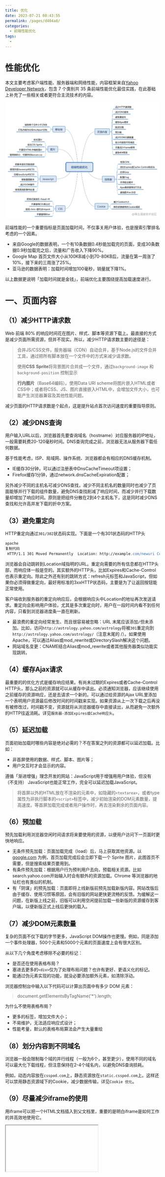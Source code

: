 ```yaml
---
title: 优化
date: 2023-07-21 08:43:55
permalink: /pages/d404a8/
categories:
  - 前端性能优化
tags:
  - 
---
```

# 性能优化

本文主要考虑客户端性能、服务器端和网络性能，内容框架来自[Yahoo Developer Network](https://link.juejin.cn/?target=https%3A%2F%2Fdeveloper.yahoo.com%2Fperformance%2Frules.html%3Fguccounter%3D1)，包含 7 个类别共 35 条前端性能优化最佳实践，在此基础上补充了一些相关或者更符合主流技术的内容。

![img](%E4%BC%98%E5%8C%96/16899001056012.webp)

前端性能的一个重要指标是页面加载时间，不仅事关用户体验，也是搜索引擎排名考虑的一个因素。

- 来自Google的数据表明，一个有10条数据0.4秒能加载完的页面，变成30条数据0.9秒加载完之后，流量和广告收入下降90%。
- Google Map 首页文件大小从100KB减小到70-80KB后，流量在第一周涨了10%，接下来的三周涨了25%。
- 亚马逊的数据表明：加载时间增加100毫秒，销量就下降1%。

以上数据更说明「加载时间就是金钱」，前端优化主要围绕提高加载速度进行。

# 一、页面内容

## （1）减少HTTP请求数

Web 前端 80% 的响应时间花在图片、样式、脚本等资源下载上。最直接的方式是减少页面所需资源，但并不现实。所以，减少HTTP请求数主要的途径是：

> 合并JS/CSS文件。服务器端（CDN）自动合并，基于Node.js的文件合并工具，通过把所有脚本放在一个文件中的方式来减少请求数。
>
> 使用**CSS** **Sprite**将背景图片合并成一个文件，通过`background-image` 和 `background-position` 控制显示
>
> **行内图片**（Base64编码）。使用Data URI scheme将图片嵌入HTML或者CSS中；或者将CSS、JS、图片直接嵌入HTML中，会增加文件大小，也可能产生浏览器兼容及其他性能问题。

减少页面的HTTP请求数是个起点，这是提升站点首次访问速度的重要指导原则。

## （2）减少DNS查询

用户输入URL以后，浏览器首先要查询域名（hostname）对应服务器的IP地址，一般需要耗费20-120毫秒时间。DNS查询完成之前，浏览器无法从服务器下载任何数据。

基于性能考虑，ISP、局域网、操作系统、浏览器都会有相应的DNS缓存机制。

- IE缓存30分钟，可以通过注册表中DnsCacheTimeout项设置；
- Firefox缓存1分钟，通过network.dnsCacheExpiration配置；

另外减少不同的主机名可减少DNS查找，减少不同主机名的数量同时也减少了页面能够并行下载的组件数量，避免DNS查找削减了响应时间，而减少并行下载数量却增加了响应时间。原则是把组件分散在2到4个主机名下，这是同时减少DNS查找和允许高并发下载的折中方案。

## （3）避免重定向

HTTP重定向通过`301/302`状态码实现。下面是一个有301状态码的HTTP头

```Apache
apache
复制代码
 HTTP/1.1 301 Moved Permanently  Location: http://example.com/newuri Content-Type: text/html
```

浏览器会自动跳转到Location域指明的URL。重定向需要的所有信息都在HTTP头部，而响应体一般是空的。其实额外的HTTP头，比如Expires和Cache-Control也表示重定向。除此之外还有别的跳转方式：refresh元标签和JavaScript，但如果你必须得做重定向，最好用标准的3xxHTTP状态码，主要是为了让返回按钮能正常使用。

客户端收到服务器的重定向响应后，会根据响应头中Location的地址再次发送请求。重定向会影响用户体验，尤其是多次重定向时，用户在一段时间内看不到任何内容，只看到浏览器进度条一直在刷新。

- 最浪费的重定向经常发生、而且很容易被忽略：URL 末尾应该添加`/`但未添加。比如，访问`http://astrology.yahoo.com/astrology`将被`301`重定向到 `http://astrology.yahoo.com/astrology/`（注意末尾的 /）。如果使用 Apache，可以通过Alias或mod_rewrite或DirectorySlash解决这个问题。
- 网站域名变更：CNAME结合Alias或mod_rewrite或者其他服务器类似功能实现跳转。

## （4）缓存Ajax请求

最重要的的优化方式是缓存响应结果。有尚未过期的Expires或者Cache-Control HTTP头，那么之前的资源就可以从缓存中读出。必须通知浏览器，应该继续使用之前缓存的资源响应，还是去请求一个新的。可以通过给资源的Ajax URL里添加一个表明用户资源最后修改时间的时间戳来实现。如果资源从上一次下载之后再没有被修改过，时间戳不变，资源就将从浏览器缓存中直接读出，从而避免一次额外的HTTP往返消耗。详见`服务器-添加Expires或Cache响应头`。

## （5）延迟加载

页面初始加载时哪些内容是绝对必需的？不在答案之列的资源都可以延迟加载。比如：

- 非首屏使用的数据、样式、脚本、图片等；
- 用户交互时才会显示的内容。

遵循「渐进增强」理念开发的网站：JavaScript用于增强用用户体验，但没有（不支持） JavaScript也能正常工作，完全可以延迟加载JavaScript。

> 将首屏以外的HTML放在不渲染的元素中，如隐藏的`<textarea>`，或者type属性为非执行脚本的`<script>`标签中，减少初始渲染的DOM元素数量，提高速度。等首屏加载完成或者用户操作时，再去渲染剩余的页面内容。

## （6）预加载

预先加载利用浏览器空闲时间请求将来要使用的资源，以便用户访问下一页面时更快地响应。

- 无条件预先加载：页面加载完成（load）后，马上获取其他资源。以 [google.com](https://link.juejin.cn/?target=http%3A%2F%2Fgoogle.com) 为例，首页加载完成后会立即下载一个 Sprite 图片，此图首页不需要，但是搜索结果页要用到。
- 有条件预先加载：根据用户行为预判用户去向，预载相关资源。比如search.yahoo.com开始输入时会有额外的资源加载。Chrome 等浏览器的地址栏也有类似的机制。
- 有「阴谋」的预先加载：页面即将上线新版前预先加载新版内容。网站改版后由于缓存、使用习惯等原因，会有旧版的网站更快更流畅的反馈。为缓解这一问题，在新版上线之前，旧版可以利用空闲提前加载一些新版的资源缓存到客户端，以便新版正式上线后更快的载入。

## （7）减少DOM元素数量

复杂的页面不仅下载的字节更多，JavaScript DOM操作也更慢。例如，同是添加一个事件处理器，500个元素和5000个元素的页面速度上会有很大区别。

从以下几个角度考虑移除不必要的标记：

- 是否还在使用表格布局？
- 塞进去更多的`<div>`仅为了处理布局问题？也许有更好、更语义化的标记。
- 能通过伪元素实现的功能，就没必要添加额外元素，如清除浮动。

浏览器控制台中输入以下代码可以计算出页面中有多少 DOM 元素：

> document.getElementsByTagName('*').length;

为什么不使用表格布局？

- 更多的标签，增加文件大小；
- 不易维护，无法适应响应式设计；
- 性能考量，默认的表格布局算法会产生大量重绘

## （8）划分内容到不同域名

浏览器一般会限制每个域的并行线程（一般为6个，甚至更少），使用不同的域名可以最大化下载线程，但注意保持在2-4个域名内，以避免DNS查询损耗。

例如，动态内容放在`csspod.com`上，静态资源放在`static.csspod.com`上。这样还可以禁用静态资源域下的Cookie，减少数据传输，详见`Cookie 优化`。

## （9）尽量减少iframe的使用

用iframe可以把一个HTML文档插入到父文档里，重要的是明白iframe是如何工作的并高效地使用它。

<iframe>的优点：

- 可以用来加载速度较慢的第三方资源，如广告、徽章；
- 可用作安全沙箱；
- 可以并行下载脚本。

<iframe>的缺点：

- 加载代价昂贵，即使是空的页面；
- 阻塞页面 load 事件触发；

> Iframe 完全加载以后，父页面才会触发 load 事件。 Safari、Chrome 中通过 JavaScript 动态设置 iframe src 可以避免这个问题。

- 缺乏语义。

## （10）避免404错误

HTTP请求很昂贵，返回无效的响应（如404未找到）完全没必要，降低用户体验而且毫无益处。 一些网站设计很酷炫、有提示信息的404页面，有助于提高用户体验，但还是浪费服务器资源。尤其糟糕的是外部脚本返回404，不仅阻塞其他资源下载，浏览器还会尝试把404页面内容当作JavaScript解析，消耗更多资源。

# 二、服务器

## （1）使用CDN

用户与服务器的物理距离对响应时间也有影响。把内容部署在多个地理位置分散的服务器上能让用户更快地载入页面。但具体要怎么做呢？

网站80-90%响应时间消耗在资源下载上，减少资源下载时间是性能优化的黄金法则。相比分布式架构的复杂和巨大投入，静态内容分发网络（CDN）可以以较低的投入，获得加载速度有效提升。

内容分发网络（CDN）是一组分散在不同地理位置的web服务器，用来给用户更高效地发送内容。典型地，选择用来发送内容的服务器是基于网络距离的衡量标准的。例如：选跳数（hop）最少的或者响应时间最快的服务器。

## （2）添加Expires或Cache-Control响应头

- 静态内容：将 Expires 响应头设置为将来很远的时间，实现「永不过期」策略；
- 动态内容：设置合适的 Cache-Control 响应头，让浏览器有条件地发起请求。

> Cache-Control头在HTTP/1.1规范中定义，取代了之前用来定义响应缓存策略的头（例如 Expires、Pragma）。当前的所有浏览器都支持Cache-Control，因此，使用它就够了。

## （3）启用Gzip

前端工程师可以想办法明显地缩短通过网络传输HTTP请求和响应的时间。毫无疑问，终端用户的带宽速度，网络服务商，对等交换点的距离等等，都是开发团队所无法控制的。但还有别的能够影响响应时间的因素，压缩可以通过减少HTTP响应的大小来缩短响应时间。

Gzip压缩通常可以减少70%的响应大小，对某些文件更可能高达90%，比Deflate更高效。主流 Web 服务器都有相应模块，而且绝大多数浏览器支持gzip解码。所以，应该对HTML、CSS、JS、XML、JSON等文本类型的内容启用压缩。

> **注意!!!** 图片和 PDF 文件不要使用 gzip。它们本身已经压缩过，再使用 gzip 压缩不仅浪费 CPU 资源，而且还可能增加文件体积。

从HTTP/1.1开始，**web客户端**就有了支持压缩的Accept-Encoding HTTP请求头。

> Accept-Encoding: gzip, deflate

如果web服务器看到这个请求头，它就会用客户端列出的一种方式来压缩响应。**web服务器**通过Content-Encoding响应头来通知客户端。

> Content-Encoding: gzip

## （4）配置 Etag

实体标签（ETags），是服务器和浏览器用来决定浏览器缓存中组件与源服务器中的组件是否匹配的一种机制（“实体”也就是组件：图片，脚本，样式表等等）。添加ETags可以提供一种实体验证机制，比最后修改日期更加灵活。一个ETag是一个字符串，作为一个组件某一具体版本的唯一标识符。唯一的格式约束是字符串必须用引号括起来，源服务器用相应头中的ETag来指定组件的ETag。

```Apache
apache
复制代码
HTTP/1.1 200 OK      Last-Modified: Tue, 12 Dec 2006 03:03:59 GMT      ETag: "10c24bc-4ab-457e1c1f"      Content-Length: 12195
```

然后，如果浏览器必须验证一个组件，它用If-None-Match请求头来把ETag传回源服务器。如果ETags匹配成功，会返回一个304状态码，这样就减少了12195个字节的响应体。Etag 通过文件版本标识，方便服务器判断请求的内容是否有更新，如果没有就响应 304，避免重新下载。

```Apache
apache
复制代码
GET /i/yahoo.gif HTTP/1.1      Host: us.yimg.com      If-Modified-Since: Tue, 12 Dec 2006 03:03:59 GMT      If-None-Match: "10c24bc-4ab-457e1c1f"      HTTP/1.1 304 Not Modified
```

## （5）尽早输出（flush）缓冲

用户请求页面时，服务器通常需要花费200 ~ 500毫秒来组合 HTML 页面。在此期间，浏览器处于空闲、等待数据状态。使用PHP中的flush()函数，可以发送部分已经准备好的 HTML到浏览器，以便服务器还在忙于处理剩余页面时，浏览器可以提前开始获取资源。

可以考虑在`</head>`之后输出一次缓冲，HTML head一般比较容易生成，先发送以便浏览器开始获取`<head>`里引用的CSS等资源。

Example:

```Plain
template
复制代码
<!-- css, js --></head><?php flush(); ?><body><!-- content -->
```

## （6）Ajax请求使用GET方法

浏览器执行XMLHttpRequest POST请求时分成两步，先发送Http Header，再发送data。而GET只使用一个TCP数据包（Http Header与data）发送数据，所以首选GET方法。

根据HTTP规范，GET用于获取数据，POST则用于向服务器发送数据，所以Ajax请求数据时使用GET更符合规范。

## （7）避免图片src为空

图片src属性值为空字符串可能以下面两种形式出现：

HTML:

```Plain
stylus
复制代码
<img src="" />
```

JavaScript：

```Plain
abnf
复制代码
var img = new Image(); img.src = "";
```

虽然src属性为空字符串，但浏览器仍然会向服务器发起一个HTTP请求：

- IE 向页面所在的目录发送请求；
- Safari、Chrome、Firefox向页面本身发送请求；
- Opera不执行任何操作。

空src产生请求的后果不容小觑：

- 给服务器造成意外的流量负担，尤其时日 PV 较大时；
- 浪费服务器计算资源；
- 可能产生报错。

> 空的href属性也存在类似问题。用户点击空链接时，浏览器也会向服务器发送HTTP请求，可以通过JavaScript阻止空链接的默认的行为。

# 三、Cookie

## （1）减少 Cookie 大小

Cookie被用于身份认证、个性化设置等诸多用途。Cookie通过HTTP头在服务器和浏览器间来回传送，减少Cookie大小可以降低其对响应速度的影响。

- 去除不必要的 Cookie；
- 尽量压缩 Cookie 大小；
- 注意设置 Cookie 的 domain 级别，如无必要，不要影响到 sub-domain；
- 设置合适的过期时间。

## （2）静态资源使用无Cookie域名

静态资源一般无需使用Cookie，可以把它们放在使用二级域名或者专门域名的无Cookie服务器上，降低Cookie传送的造成的流量浪费，提高响应速度。

# 四、CSS

## （1）把样式表放在`<head>`中

把样式表放在`<head>`中可以让页面渐进渲染，尽早呈现视觉反馈，给用户加载速度很快的感觉。

这对内容比较多的页面尤为重要，用户可以先查看已经下载渲染的内容，而不是盯着白屏等待。

如果把样式表放在页面底部，一些浏览器为减少重绘，会在 CSS 加载完成以后才渲染页面，用户只能对着白屏干瞪眼，用户体验极差。把样式表放到文档的HEAD部分能让页面看起来加载地更快。

## （2）不要使用CSS表达式

CSS表达式可以在CSS里执行JavaScript，仅IE5-IE7支持，IE8标准模式已经废弃。 CSS表达式超出预期的频繁执行，页面滚动、鼠标移动时都会不断执行，带来很大的性能损耗。

## （3）使用`<link>`替代`@import`

对于IE某些版本，@import的行为和放在页面底部一样。所以，不要用它。

## （4）不要使用 filter

AlphaImageLoader为IE5.5-IE8专有的技术，和CSS表达式一样，放进博物馆吧。IE专有的AlphaImageLoader滤镜可以用来修复IE7之前的版本中半透明PNG图片的问题。在图片加载过程中，这个滤镜会阻塞渲染，卡住浏览器，还会增加内存消耗而且是被应用到每个元素的，而不是每个图片，所以会存在一大堆问题。

> 注意！！！这里所说的不是 CSS3 Filter

# 五、Javasript

## （1）把脚本放在页面底部

浏览器下载脚本时，会阻塞其他资源并行下载，即使是来自不同域名的资源。因此，最好将脚本放在底部，以提高页面加载速度。

一些特殊场景无法将脚本放到页面底部的，可以考虑`<script>`的以下属性：

- defer 属性；
- HTML5 新增的async属性。

## （2）使用外部JavaScript和CSS

外部JavaScript和CSS文件可以被浏览器缓存，在不同页面间重用，也能降低页面大小。

当然，实际中也需要考虑代码的重用程度。如果仅仅是某个页面使用到的代码，可以考虑内嵌在页面中，减少HTTP请求数。另外，可以在首页加载完成以后，预先加载子页面的资源。

## （3）压缩JavaScript和CSS

压缩代码可以移除非功能性的字符（注释、空格、空行等），减少文件大小，提高载入速度。

> 得益于Node.js的流行，开源社区涌现出许多高效、易用的前端优化工具，JavaScript 和CSS压缩类的，不敢说多如牛毛，多入鸡毛倒是一点不夸张，如[UglifyJS 2] ([github.com/mishoo/Ugli…](https://link.juejin.cn/?target=https%3A%2F%2Fgithub.com%2Fmishoo%2FUglifyJS2))、csso、cssnano 等。
>
> 对于内嵌的CSS和JavaScript，也可以通过htmlmin等工具压缩。
>
> 这些项目都有Gulp、Webpack等流行构建工具的配套版本。

## （4）移除重复脚本

重复的脚本不仅产生不必要的HTTP请求，而且重复解析执行浪费时间和计算资源。

## （5）减少DOM操作

JavaScript 操作 DOM 很慢，尤其是 DOM 节点很多时。

使用时应该注意：

- 缓存已经访问过的元素；
- 使用DocumentFragment暂存DOM，整理好以后再插入DOM树；
- 操作className，而不是多次读写style；
- 避免使用JavaScript修复布局。

## （6）使用高效的事件处理

- 减少绑定事件监听的节点，如通过事件委托；
- 尽早处理事件，在DOMContentLoaded即可进行，不用等到load以后。

# 六、图片

## （1）优化图片

尝试把GIF格式转换成PNG格式，看看是否节省空间。在所有的PNG图片上运行pngcrush（或者其它PNG优化工具）。

> YDN[列出的相关工具](https://link.juejin.cn/?target=https%3A%2F%2Fdeveloper.yahoo.com%2Fperformance%2Frules.html%23opt_images)缺乏易用性，建议参考以下工具

- [imagemin](https://link.juejin.cn/?target=https%3A%2F%2Fgithub.com%2Fimagemin%2Fimagemin)
- [imageoptim.com](https://link.juejin.cn/?target=https%3A%2F%2Fimageoptim.com%2Fmac)

> TODO:

- PNG 终极优化；
- Webp 相关内容；
- SVG 相关内容。

PNG终极优化

- [Most Effective Method to Reduce and Optimize PNG Images](https://link.juejin.cn/?target=https%3A%2F%2Fwww.queness.com%2Fpost%2F2507%2Fmost-effective-method-to-reduce-and-optimize-png-images)
- [Clever PNG Optimization Techniques](https://link.juejin.cn/?target=https%3A%2F%2Fwww.smashingmagazine.com%2F2009%2F07%2Fclever-png-optimization-techniques%2F)

## （2）优化CSS Sprite

- 水平排列Sprite中的图片，垂直排列会增加图片大小；
- Spirite中把颜色较近的组合在一起可以降低颜色数，理想状况是低于256色以适用PNG8格式；
- 不要在Spirite的图像中间留有较大空隙。减少空隙虽然不太影响文件大小，但可以降低用户代理把图片解压为像素图的内存消耗，对移动设备更友好。

## （3）不要在HTML中缩放图片

不要使用`<img>`的width、height缩放图片，如果用到小图片，就使用相应大小的图片。如果需要

<img width="100" height="100" src="mycat.jpg" alt="My Cat" />

那么图片本身（mycat.jpg）应该是100x100px的，而不是去缩小500x500px的图片。

> 很多 CMS 和 CDN 都提供图片裁切功能。

**补充**：设置图片的宽和高，以免浏览器按照「猜」的宽高给图片保留的区域和实际宽高差异，产生重绘。

## （4）使用体积小、可缓存的favicon.ico

Favicon.ico一般存放在网站根目录下，无论是否在页面中设置，浏览器都会尝试请求这个文件。

所以确保这个图标：

- 存在（避免 404）；
- 尽量小，最好小于 1K；
- 设置较长的过期时间。

> 对于较新的浏览器，可以使用PNG格式的favicon。

# 七、移动端

## （1）保证所有组件都小于25K

这个限制是因为iPhone不能缓存大于25K的组件，注意这里指的是未压缩的大小。这就是为什么缩减内容本身也很重要，因为单纯的gzip可能不够。

[保证所有组件都小于25K](https://link.juejin.cn/?target=https%3A%2F%2Fdeveloper.yahoo.com%2Fperformance%2Frules.html%23under25)

## （2）打包内容为分段（multipart）文档

把各个组件打包成一个像有附件的电子邮件一样的复合文档里，可以用一个HTTP请求获取多个组件（记住一点：HTTP请求是代价高昂的）。用这种方式的时候，要先检查用户代理是否支持（iPhone就不支持）。

# 总结

写到这里，雅虎的35条军规算是介绍完了。条目虽然很多，但经过分类，可以发现，性能优化主要切入点可以从以下几个方面去考虑：

- 资源本身大小的压缩优化（想办法减少资源的体积）
- 网络请求的全过程（从url地址栏输入发送请求开始到返回响应包的每个环节）
- 浏览器渲染的全过程（拿到资源后浏览器渲染的每个环节）

因此，要彻底掌握优化的方法，必须对http请求的全过程以及浏览器的渲染全过程都有深入的理解。

![img](%E4%BC%98%E5%8C%96/16899001055941.webp)